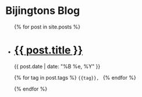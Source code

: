 # Bijingtons Blog

<ul>
  {% for post in site.posts %}
    <li>
      <h1><a href="{{ post.url }}">{{ post.title }}</a></h1>
      <div>
        <p class="post_date">{{ post.date | date: "%B %e, %Y" }}</p>
      </div>
      <p>
        {% for tag in post.tags %}
          <code class="language-plaintext highlighter-rouge">{{tag}}, </code>
        {% endfor %}
      </p>
    </li>
  {% endfor %}
</ul>
